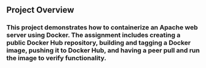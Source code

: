 ## Project Overview

### This project demonstrates how to containerize an Apache web server using Docker. The assignment includes creating a public Docker Hub repository, building and tagging a Docker image, pushing it to Docker Hub, and having a peer pull and run the image to verify functionality.